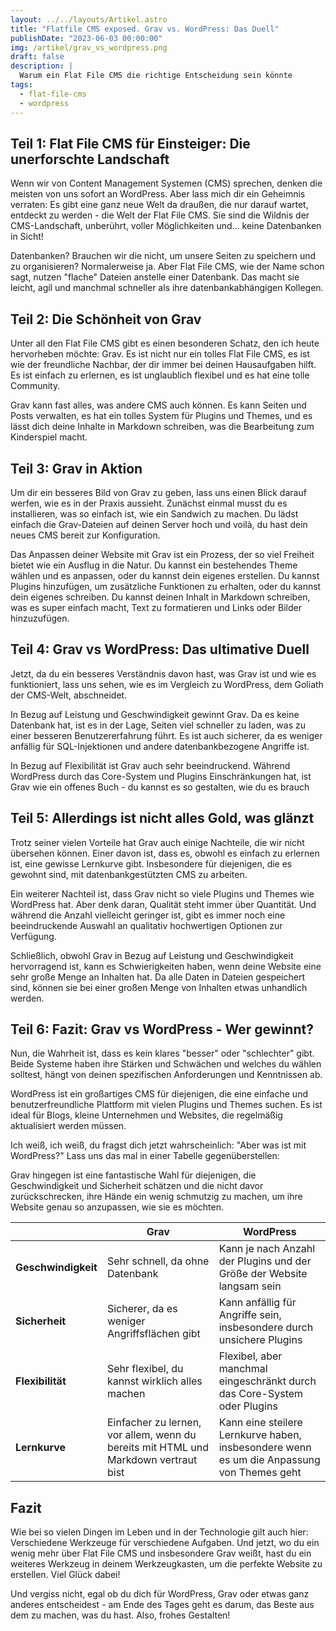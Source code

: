```yaml
---
layout: ../../layouts/Artikel.astro
title: "Flatfile CMS exposed. Grav vs. WordPress: Das Duell"
publishDate: "2023-06-03 00:00:00"
img: /artikel/grav_vs_wordpress.png
draft: false
description: |
  Warum ein Flat File CMS die richtige Entscheidung sein könnte
tags:
  - flat-file-cms
  - wordpress
---
```


## Teil 1: Flat File CMS für Einsteiger: Die unerforschte Landschaft

Wenn wir von Content Management Systemen (CMS) sprechen, denken die meisten von uns sofort an WordPress. Aber lass mich dir ein Geheimnis verraten: Es gibt eine ganz neue Welt da draußen, die nur darauf wartet, entdeckt zu werden - die Welt der Flat File CMS. Sie sind die Wildnis der CMS-Landschaft, unberührt, voller Möglichkeiten und... keine Datenbanken in Sicht! 

Datenbanken? Brauchen wir die nicht, um unsere Seiten zu speichern und zu organisieren? Normalerweise ja. Aber Flat File CMS, wie der Name schon sagt, nutzen "flache" Dateien anstelle einer Datenbank. Das macht sie leicht, agil und manchmal schneller als ihre datenbankabhängigen Kollegen.

## Teil 2: Die Schönheit von Grav

Unter all den Flat File CMS gibt es einen besonderen Schatz, den ich heute hervorheben möchte: Grav. Es ist nicht nur ein tolles Flat File CMS, es ist wie der freundliche Nachbar, der dir immer bei deinen Hausaufgaben hilft. Es ist einfach zu erlernen, es ist unglaublich flexibel und es hat eine tolle Community.

Grav kann fast alles, was andere CMS auch können. Es kann Seiten und Posts verwalten, es hat ein tolles System für Plugins und Themes, und es lässt dich deine Inhalte in Markdown schreiben, was die Bearbeitung zum Kinderspiel macht.

## Teil 3: Grav in Aktion

Um dir ein besseres Bild von Grav zu geben, lass uns einen Blick darauf werfen, wie es in der Praxis aussieht. Zunächst einmal musst du es installieren, was so einfach ist, wie ein Sandwich zu machen. Du lädst einfach die Grav-Dateien auf deinen Server hoch und voilà, du hast dein neues CMS bereit zur Konfiguration.

Das Anpassen deiner Website mit Grav ist ein Prozess, der so viel Freiheit bietet wie ein Ausflug in die Natur. Du kannst ein bestehendes Theme wählen und es anpassen, oder du kannst dein eigenes erstellen. Du kannst Plugins hinzufügen, um zusätzliche Funktionen zu erhalten, oder du kannst dein eigenes schreiben. Du kannst deinen Inhalt in Markdown schreiben, was es super einfach macht, Text zu formatieren und Links oder Bilder hinzuzufügen.

## Teil 4: Grav vs WordPress: Das ultimative Duell

Jetzt, da du ein besseres Verständnis davon hast, was Grav ist und wie es funktioniert, lass uns sehen, wie es im Vergleich zu WordPress, dem Goliath der CMS-Welt, abschneidet.

In Bezug auf Leistung und Geschwindigkeit gewinnt Grav. Da es keine Datenbank hat, ist es in der Lage, Seiten viel schneller zu laden, was zu einer besseren Benutzererfahrung führt. Es ist auch sicherer, da es weniger anfällig für SQL-Injektionen und andere datenbankbezogene Angriffe ist.

In Bezug auf Flexibilität ist Grav auch sehr beeindruckend. Während WordPress durch das Core-System und Plugins Einschränkungen hat, ist Grav wie ein offenes Buch - du kannst es so gestalten, wie du es brauch

## Teil 5: Allerdings ist nicht alles Gold, was glänzt

Trotz seiner vielen Vorteile hat Grav auch einige Nachteile, die wir nicht übersehen können. Einer davon ist, dass es, obwohl es einfach zu erlernen ist, eine gewisse Lernkurve gibt. Insbesondere für diejenigen, die es gewohnt sind, mit datenbankgestützten CMS zu arbeiten.

Ein weiterer Nachteil ist, dass Grav nicht so viele Plugins und Themes wie WordPress hat. Aber denk daran, Qualität steht immer über Quantität. Und während die Anzahl vielleicht geringer ist, gibt es immer noch eine beeindruckende Auswahl an qualitativ hochwertigen Optionen zur Verfügung.

Schließlich, obwohl Grav in Bezug auf Leistung und Geschwindigkeit hervorragend ist, kann es Schwierigkeiten haben, wenn deine Website eine sehr große Menge an Inhalten hat. Da alle Daten in Dateien gespeichert sind, können sie bei einer großen Menge von Inhalten etwas unhandlich werden.

## Teil 6: Fazit: Grav vs WordPress - Wer gewinnt?

Nun, die Wahrheit ist, dass es kein klares "besser" oder "schlechter" gibt. Beide Systeme haben ihre Stärken und Schwächen und welches du wählen solltest, hängt von deinen spezifischen Anforderungen und Kenntnissen ab.

WordPress ist ein großartiges CMS für diejenigen, die eine einfache und benutzerfreundliche Plattform mit vielen Plugins und Themes suchen. Es ist ideal für Blogs, kleine Unternehmen und Websites, die regelmäßig aktualisiert werden müssen.

Ich weiß, ich weiß, du fragst dich jetzt wahrscheinlich: "Aber was ist mit WordPress?" Lass uns das mal in einer Tabelle gegenüberstellen:

Grav hingegen ist eine fantastische Wahl für diejenigen, die Geschwindigkeit und Sicherheit schätzen und die nicht davor zurückschrecken, ihre Hände ein wenig schmutzig zu machen, um ihre Website genau so anzupassen, wie sie es möchten.


| | Grav | WordPress |
|---|---|---|
| **Geschwindigkeit** | Sehr schnell, da ohne Datenbank | Kann je nach Anzahl der Plugins und der Größe der Website langsam sein |
| **Sicherheit** | Sicherer, da es weniger Angriffsflächen gibt | Kann anfällig für Angriffe sein, insbesondere durch unsichere Plugins |
| **Flexibilität** | Sehr flexibel, du kannst wirklich alles machen | Flexibel, aber manchmal eingeschränkt durch das Core-System oder Plugins |
| **Lernkurve** | Einfacher zu lernen, vor allem, wenn du bereits mit HTML und Markdown vertraut bist | Kann eine steilere Lernkurve haben, insbesondere wenn es um die Anpassung von Themes geht |


## Fazit
Wie bei so vielen Dingen im Leben und in der Technologie gilt auch hier: Verschiedene Werkzeuge für verschiedene Aufgaben. Und jetzt, wo du ein wenig mehr über Flat File CMS und insbesondere Grav weißt, hast du ein weiteres Werkzeug in deinem Werkzeugkasten, um die perfekte Website zu erstellen. Viel Glück dabei!

Und vergiss nicht, egal ob du dich für WordPress, Grav oder etwas ganz anderes entscheidest - am Ende des Tages geht es darum, das Beste aus dem zu machen, was du hast. Also, frohes Gestalten!